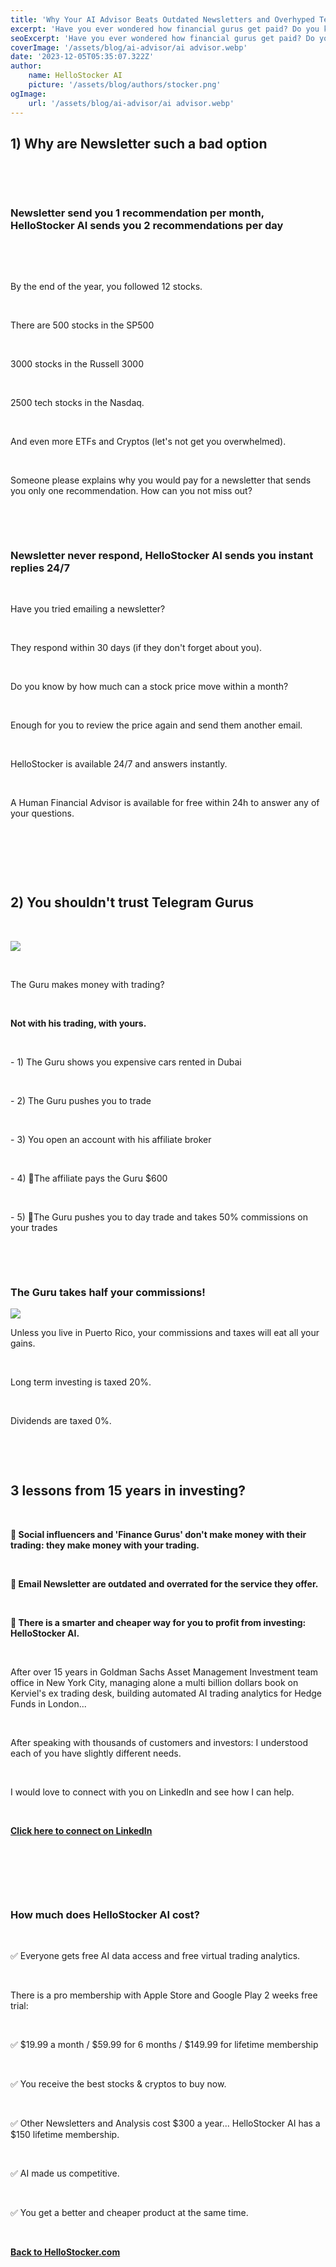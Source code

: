 ```yaml
---
title: 'Why Your AI Advisor Beats Outdated Newsletters and Overhyped Telegram Gurus'
excerpt: 'Have you ever wondered how financial gurus get paid? Do you know why Newsletters are overrated?'
seoExcerpt: 'Have you ever wondered how financial gurus get paid? Do you know why Newsletters are overrated?'
coverImage: '/assets/blog/ai-advisor/ai advisor.webp'
date: '2023-12-05T05:35:07.322Z'
author:
    name: HelloStocker AI
    picture: '/assets/blog/authors/stocker.png'
ogImage:
    url: '/assets/blog/ai-advisor/ai advisor.webp'
---
```



## 1) Why are Newsletter such a bad option

&nbsp;

&nbsp;

### Newsletter send you 1 recommendation per month, HelloStocker AI sends you 2 recommendations per day

&nbsp;

&nbsp;

By the end of the year, you followed 12 stocks.

&nbsp;

There are 500 stocks in the SP500

&nbsp;

3000 stocks in the Russell 3000

&nbsp;

2500 tech stocks in the Nasdaq.

&nbsp;

And even more ETFs and Cryptos (let's not get you overwhelmed).

&nbsp;

Someone please explains why you would pay for a newsletter that sends you only one recommendation. How can you not miss out?

&nbsp;

&nbsp;

### Newsletter never respond, HelloStocker AI sends you instant replies 24/7

&nbsp;

Have you tried emailing a newsletter?

&nbsp;

They respond within 30 days (if they don't forget about you).

&nbsp;

Do you know by how much can a stock price move within a month?

&nbsp;

Enough for you to review the price again and send them another email.

&nbsp;

HelloStocker is available 24/7 and answers instantly.

&nbsp;

A Human Financial Advisor is available for free within 24h to answer any of your questions.

&nbsp;

&nbsp;

&nbsp;

## 2) You shouldn't trust Telegram Gurus

&nbsp;

![](/assets/blog/ai-advisor/how-finance-gurus-make-money.webp)

&nbsp;

The Guru makes money with trading?

&nbsp;

**Not with his trading, with yours.**

&nbsp;


\- 1) The Guru shows you expensive cars rented in Dubai

&nbsp;

\- 2) The Guru pushes you to trade

&nbsp;

\- 3) You open an account with his affiliate broker

&nbsp;

\- 4) 🧐The affiliate pays the Guru $600

&nbsp;

\- 5) 🤯The Guru pushes you to day trade and takes 50% commissions on your trades

&nbsp;

&nbsp;

### The Guru takes half your commissions!

![](/assets/blog/ai-advisor/how_trading_gurus_make_money.png)


Unless you live in Puerto Rico, your commissions and taxes will eat all your gains.

&nbsp;

Long term investing is taxed 20%.

&nbsp;

Dividends are taxed 0%.

&nbsp;


&nbsp;


## 3 lessons from 15 years in investing?

&nbsp;

**🦄 Social influencers and 'Finance Gurus' don't make money with their trading: they make money with your trading.**

&nbsp;

**💾 Email Newsletter are outdated and overrated for the service they offer.**

&nbsp;

**🧠 There is a smarter and cheaper way for you to profit from investing: HelloStocker AI.**

&nbsp;

After over 15 years in Goldman Sachs Asset Management Investment team office in New York City, managing alone a multi billion dollars book on Kerviel's ex trading desk, building automated AI trading analytics for Hedge Funds in London...

&nbsp;

After speaking with thousands of customers and investors: I understood each of you have slightly different needs.

&nbsp;

I would love to connect with you on LinkedIn and see how I can help.

&nbsp;

**[Click here to connect on LinkedIn](https://www.linkedin.com/in/anesshusseinali/)**

&nbsp;

&nbsp;

&nbsp;

### How much does HelloStocker AI cost?

&nbsp;

✅ Everyone gets free AI data access and free virtual trading analytics.

&nbsp;

There is a pro membership with Apple Store and Google Play 2 weeks free trial:

&nbsp;

✅ $19.99 a month  /  $59.99 for 6 months  /  $149.99 for lifetime membership

&nbsp;

✅ You receive the best stocks & cryptos to buy now.

&nbsp;

✅ Other Newsletters and Analysis cost $300 a year... HelloStocker AI has a $150 lifetime membership.

&nbsp;

✅ AI made us competitive.

&nbsp;

✅ You get a better and cheaper product at the same time.


&nbsp;

**[Back to HelloStocker.com](https://www.hellostocker.com/)**